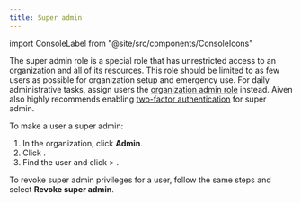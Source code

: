 ```yaml
---
title: Super admin
---
```


import ConsoleLabel from "@site/src/components/ConsoleIcons"

The super admin role is a special role that has unrestricted access to an organization and all of its resources. This role should be limited to as few users as possible for organization setup and emergency use. For daily administrative tasks, assign users the [organization admin role](/docs/platform/concepts/permissions) instead. Aiven also highly recommends enabling [two-factor authentication](/docs/platform/howto/user-2fa) for super admin.

To make a user a super admin:

1.  In the organization, click **Admin**.
1.  Click <ConsoleLabel name="users"/>.
1.  Find the user and click <ConsoleLabel name="actions"/> > <ConsoleLabel name="make super admin"/>.

To revoke super admin privileges for a user, follow the same steps and
select **Revoke super admin**.
